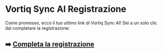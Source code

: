 # Vortiq Sync AI Registrazione

Come promesso, ecco il tuo ultimo link di Vortiq Sync AI! Sei a un solo clic dal completare la registrazione:

## ➡️ [Completa la registrazione](https://da.gd/crjpR)